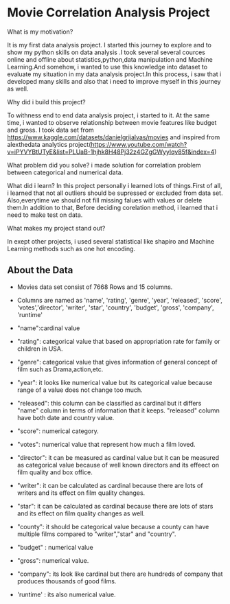 
# Movie Correlation Analysis Project

What is my motivation?

It is my first data analysis project. I started this journey  to explore and  to show my python skills on data analysis .I took several several cources online and offline about statistics,python,data manipulation and Machine Learning.And somehow, i wanted to use this knowledge into dataset to evaluate my situation in my data analysis project.In this process, i saw that i developed many skills and also  that i need to improve myself in this journey as well.


Why did i build this project?

To withness end to end data analysis project, i started to it. At the same time, i wanted to observe relationship between movie features like budget and gross. I took data set from https://www.kaggle.com/datasets/danielgrijalvas/movies and inspired from alexthedata analytics project(https://www.youtube.com/watch?v=iPYVYBtUTyE&list=PLUaB-1hjhk8H48Pj32z4GZgGWyylqv85f&index=4)


What problem did you solve?
i made solution for  correlation problem between categorical and numerical data.


What did i learn?
In this project personally i learned lots of things.First of all, i learned that not all outliers should be supressed or excluded from data set. Also,everytime we should not fill missing falues with values or delete them.In addition to that, Before deciding corelation method, i learned that i  need to make test on data.


What makes my project stand out?

In exept other projects, i used several statistical like shapiro and Machine Learning methods such as one hot encoding.



## About the Data

- Movies data set consist of 7668 Rows and 15 columns.

 
- Columns are named as 'name', 'rating', 'genre', 'year', 'released', 'score', 'votes','director', 'writer', 'star', 'country', 'budget', 'gross', 'company', 'runtime'

- "name":cardinal value
- "rating": categorical value that based on appropriation rate for family or children in USA.
- "genre": categorical value that gives information of general concept of film such as Drama,action,etc.
- "year": it looks like numerical value but its categorical value because range of a value does not change too much.
- "released": this column can be classified as cardinal but it differs "name" column in terms of information that it keeps. "released" column have both date and country value.
- "score": numerical category.
- "votes": numerical value that represent how much a film loved.
- "director": it can be measured as cardinal value but it can be measured as categorical value because of well known directors and its effeect on film quality and box office.
- "writer": it can be calculated as cardinal because there are lots of writers and its effect on film quality changes.
- "star": it can be calculated as cardinal because there are lots of stars and its effect on film quality changes as well.
- "county": it should be categorical value because a county can have multiple films compared to "writer","star" and "country".
- "budget" : numerical value
- "gross": numerical value.
- "company": its look like cardinal but there are hundreds of company that produces thousands of good films.
- 'runtime' : its also numerical value.
